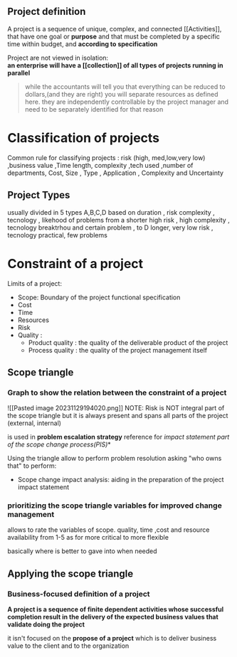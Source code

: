 ## Project definition 
A project is a sequence of unique, complex, and connected [[Activities]], that have one goal or **purpose** and that must be completed by a specific time within budget, and **according to specification**


Project are not viewed in isolation:  
**an enterprise will have a [[collection]]  of all types of projects running in parallel**

>while the accountants will tell you that everything can be reduced to dollars,(and they are right) you will separate resources as defined here. they are independently controllable by the project manager and need to be separately identified for that reason 


# Classification of projects 
Common rule for classifying projects : risk (high, med,low,very low) ,business value ,Time length, complexity ,tech used ,number of departments, Cost, Size , Type , Application , Complexity and Uncertainty 


## Project Types 
usually divided in 5 types A,B,C,D
based on duration , risk complexity , tecnology , likehood of problems from a shorter high risk , high complexity , tecnology breaktrhou  and certain problem , to D longer, very low risk , tecnology practical, few problems
# Constraint of a project 
Limits of a project: 
- Scope: Boundary of the project functional specification 
- Cost
- Time
- Resources
- Risk 
- Quality :
    -  Product quality : the quality of the deliverable product of the project 
    - Process quality : the quality of the project management itself 
## Scope triangle 
### Graph to show the relation between the constraint of a project 
![[Pasted image 20231129194020.png]]
NOTE: Risk is NOT integral part of the scope triangle but it is always present and spans all parts of the project (external, internal)

is used in **problem escalation strategy** reference for *impact statement 
part of the scope change process(PIS)**

Using the triangle allow to perform problem resolution asking "who owns that" to perform:
- Scope change impact analysis: aiding in the preparation of the project impact statement

### prioritizing the scope triangle variables for improved change management 
allows to rate the variables of scope. quality, time ,cost and resource availability 
from 1-5 as for more critical to more flexible 

basically where is better to gave into when needed



## Applying the scope triangle 
### Business-focused definition of a project

**A project is a sequence of finite dependent activities whose successful completion 
result in the delivery of the expected business values that validate doing the project**

it isn't focused on the **propose of a project** which is to deliver business value to the client and to the organization


